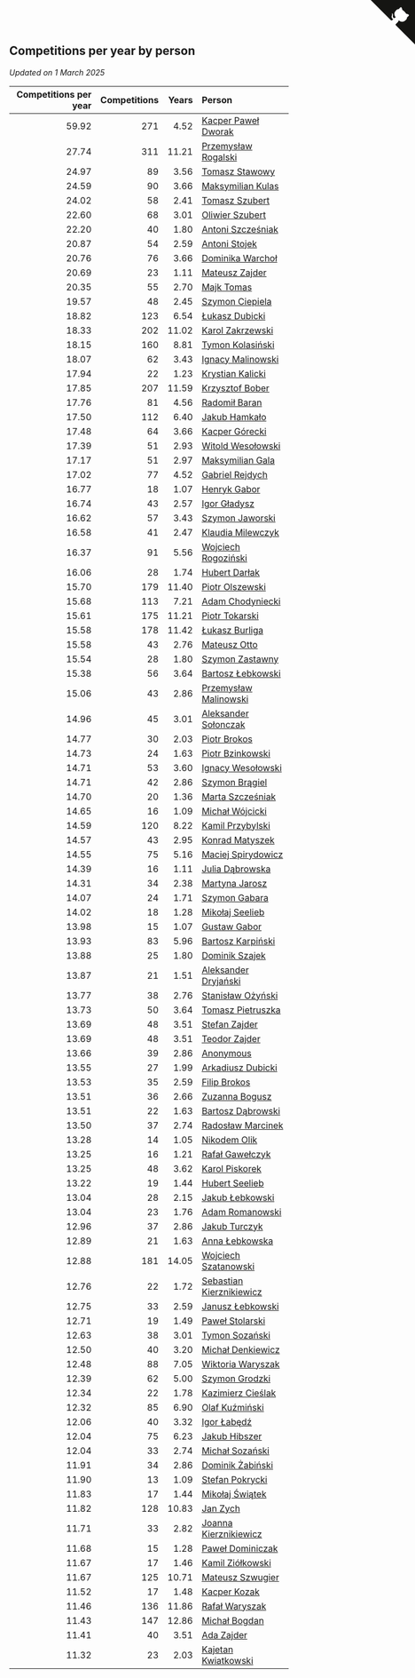 ## Competitions per year by person

*Updated on  1 March 2025*

| Competitions per year | Competitions | Years | Person |
| ---: | ---: | ---: | :--- |
| 59.92 | 271 | 4.52 | [Kacper Paweł Dworak](https://www.worldcubeassociation.org/persons/2020DWOR01) |
| 27.74 | 311 | 11.21 | [Przemysław Rogalski](https://www.worldcubeassociation.org/persons/2013ROGA02) |
| 24.97 | 89 | 3.56 | [Tomasz Stawowy](https://www.worldcubeassociation.org/persons/2021STAW01) |
| 24.59 | 90 | 3.66 | [Maksymilian Kulas](https://www.worldcubeassociation.org/persons/2021KULA02) |
| 24.02 | 58 | 2.41 | [Tomasz Szubert](https://www.worldcubeassociation.org/persons/2022SZUB02) |
| 22.60 | 68 | 3.01 | [Oliwier Szubert](https://www.worldcubeassociation.org/persons/2022SZUB01) |
| 22.20 | 40 | 1.80 | [Antoni Szcześniak](https://www.worldcubeassociation.org/persons/2023SZCZ04) |
| 20.87 | 54 | 2.59 | [Antoni Stojek](https://www.worldcubeassociation.org/persons/2022STOJ03) |
| 20.76 | 76 | 3.66 | [Dominika Warchoł](https://www.worldcubeassociation.org/persons/2021WARC01) |
| 20.69 | 23 | 1.11 | [Mateusz Zajder](https://www.worldcubeassociation.org/persons/2024ZAJD01) |
| 20.35 | 55 | 2.70 | [Majk Tomas](https://www.worldcubeassociation.org/persons/2022TOMA05) |
| 19.57 | 48 | 2.45 | [Szymon Ciepiela](https://www.worldcubeassociation.org/persons/2022CIEP01) |
| 18.82 | 123 | 6.54 | [Łukasz Dubicki](https://www.worldcubeassociation.org/persons/2018DUBI01) |
| 18.33 | 202 | 11.02 | [Karol Zakrzewski](https://www.worldcubeassociation.org/persons/2014ZAKR01) |
| 18.15 | 160 | 8.81 | [Tymon Kolasiński](https://www.worldcubeassociation.org/persons/2016KOLA02) |
| 18.07 | 62 | 3.43 | [Ignacy Malinowski](https://www.worldcubeassociation.org/persons/2021MALI02) |
| 17.94 | 22 | 1.23 | [Krystian Kalicki](https://www.worldcubeassociation.org/persons/2023KALI10) |
| 17.85 | 207 | 11.59 | [Krzysztof Bober](https://www.worldcubeassociation.org/persons/2013BOBE01) |
| 17.76 | 81 | 4.56 | [Radomił Baran](https://www.worldcubeassociation.org/persons/2020BARA02) |
| 17.50 | 112 | 6.40 | [Jakub Hamkało](https://www.worldcubeassociation.org/persons/2018HAMK01) |
| 17.48 | 64 | 3.66 | [Kacper Górecki](https://www.worldcubeassociation.org/persons/2021GORE01) |
| 17.39 | 51 | 2.93 | [Witold Wesołowski](https://www.worldcubeassociation.org/persons/2022WESO01) |
| 17.17 | 51 | 2.97 | [Maksymilian Gala](https://www.worldcubeassociation.org/persons/2022GALA01) |
| 17.02 | 77 | 4.52 | [Gabriel Rejdych](https://www.worldcubeassociation.org/persons/2020REJD01) |
| 16.77 | 18 | 1.07 | [Henryk Gabor](https://www.worldcubeassociation.org/persons/2024GABO02) |
| 16.74 | 43 | 2.57 | [Igor Gładysz](https://www.worldcubeassociation.org/persons/2022GLAD01) |
| 16.62 | 57 | 3.43 | [Szymon Jaworski](https://www.worldcubeassociation.org/persons/2021JAWO01) |
| 16.58 | 41 | 2.47 | [Klaudia Milewczyk](https://www.worldcubeassociation.org/persons/2022MILE05) |
| 16.37 | 91 | 5.56 | [Wojciech Rogoziński](https://www.worldcubeassociation.org/persons/2019ROGO04) |
| 16.06 | 28 | 1.74 | [Hubert Darłak](https://www.worldcubeassociation.org/persons/2023DARL03) |
| 15.70 | 179 | 11.40 | [Piotr Olszewski](https://www.worldcubeassociation.org/persons/2013OLSZ02) |
| 15.68 | 113 | 7.21 | [Adam Chodyniecki](https://www.worldcubeassociation.org/persons/2017CHOD02) |
| 15.61 | 175 | 11.21 | [Piotr Tokarski](https://www.worldcubeassociation.org/persons/2013TOKA01) |
| 15.58 | 178 | 11.42 | [Łukasz Burliga](https://www.worldcubeassociation.org/persons/2013BURL01) |
| 15.58 | 43 | 2.76 | [Mateusz Otto](https://www.worldcubeassociation.org/persons/2022OTTO01) |
| 15.54 | 28 | 1.80 | [Szymon Zastawny](https://www.worldcubeassociation.org/persons/2023ZAST01) |
| 15.38 | 56 | 3.64 | [Bartosz Łebkowski](https://www.worldcubeassociation.org/persons/2021LEBK01) |
| 15.06 | 43 | 2.86 | [Przemysław Malinowski](https://www.worldcubeassociation.org/persons/2022MALI01) |
| 14.96 | 45 | 3.01 | [Aleksander Sołonczak](https://www.worldcubeassociation.org/persons/2022SOLO01) |
| 14.77 | 30 | 2.03 | [Piotr Brokos](https://www.worldcubeassociation.org/persons/2023BROK01) |
| 14.73 | 24 | 1.63 | [Piotr Bzinkowski](https://www.worldcubeassociation.org/persons/2023BZIN01) |
| 14.71 | 53 | 3.60 | [Ignacy Wesołowski](https://www.worldcubeassociation.org/persons/2021WESO01) |
| 14.71 | 42 | 2.86 | [Szymon Brągiel](https://www.worldcubeassociation.org/persons/2022BRAG03) |
| 14.70 | 20 | 1.36 | [Marta Szcześniak](https://www.worldcubeassociation.org/persons/2023SZCZ07) |
| 14.65 | 16 | 1.09 | [Michał Wójcicki](https://www.worldcubeassociation.org/persons/2024WOJC01) |
| 14.59 | 120 | 8.22 | [Kamil Przybylski](https://www.worldcubeassociation.org/persons/2016PRZY01) |
| 14.57 | 43 | 2.95 | [Konrad Matyszek](https://www.worldcubeassociation.org/persons/2022MATY02) |
| 14.55 | 75 | 5.16 | [Maciej Spirydowicz](https://www.worldcubeassociation.org/persons/2020SPIR01) |
| 14.39 | 16 | 1.11 | [Julia Dąbrowska](https://www.worldcubeassociation.org/persons/2024DABR01) |
| 14.31 | 34 | 2.38 | [Martyna Jarosz](https://www.worldcubeassociation.org/persons/2022JARO01) |
| 14.07 | 24 | 1.71 | [Szymon Gabara](https://www.worldcubeassociation.org/persons/2023GABA01) |
| 14.02 | 18 | 1.28 | [Mikołaj Seelieb](https://www.worldcubeassociation.org/persons/2023SEEL04) |
| 13.98 | 15 | 1.07 | [Gustaw Gabor](https://www.worldcubeassociation.org/persons/2024GABO01) |
| 13.93 | 83 | 5.96 | [Bartosz Karpiński](https://www.worldcubeassociation.org/persons/2019KARP03) |
| 13.88 | 25 | 1.80 | [Dominik Szajek](https://www.worldcubeassociation.org/persons/2023SZAJ01) |
| 13.87 | 21 | 1.51 | [Aleksander Dryjański](https://www.worldcubeassociation.org/persons/2023DRYJ01) |
| 13.77 | 38 | 2.76 | [Stanisław Ożyński](https://www.worldcubeassociation.org/persons/2022OZYN01) |
| 13.73 | 50 | 3.64 | [Tomasz Pietruszka](https://www.worldcubeassociation.org/persons/2021PIET01) |
| 13.69 | 48 | 3.51 | [Stefan Zajder](https://www.worldcubeassociation.org/persons/2021ZAJD02) |
| 13.69 | 48 | 3.51 | [Teodor Zajder](https://www.worldcubeassociation.org/persons/2021ZAJD03) |
| 13.66 | 39 | 2.86 | [Anonymous](https://www.worldcubeassociation.org/persons/2022ANON03) |
| 13.55 | 27 | 1.99 | [Arkadiusz Dubicki](https://www.worldcubeassociation.org/persons/2023DUBI01) |
| 13.53 | 35 | 2.59 | [Filip Brokos](https://www.worldcubeassociation.org/persons/2022BROK03) |
| 13.51 | 36 | 2.66 | [Zuzanna Bogusz](https://www.worldcubeassociation.org/persons/2022BOGU01) |
| 13.51 | 22 | 1.63 | [Bartosz Dąbrowski](https://www.worldcubeassociation.org/persons/2023DABR07) |
| 13.50 | 37 | 2.74 | [Radosław Marcinek](https://www.worldcubeassociation.org/persons/2022MARC05) |
| 13.28 | 14 | 1.05 | [Nikodem Olik](https://www.worldcubeassociation.org/persons/2024OLIK01) |
| 13.25 | 16 | 1.21 | [Rafał Gawełczyk](https://www.worldcubeassociation.org/persons/2023GAWE01) |
| 13.25 | 48 | 3.62 | [Karol Piskorek](https://www.worldcubeassociation.org/persons/2021PISK01) |
| 13.22 | 19 | 1.44 | [Hubert Seelieb](https://www.worldcubeassociation.org/persons/2023SEEL02) |
| 13.04 | 28 | 2.15 | [Jakub Łebkowski](https://www.worldcubeassociation.org/persons/2023LEBK01) |
| 13.04 | 23 | 1.76 | [Adam Romanowski](https://www.worldcubeassociation.org/persons/2023ROMA10) |
| 12.96 | 37 | 2.86 | [Jakub Turczyk](https://www.worldcubeassociation.org/persons/2022TURC02) |
| 12.89 | 21 | 1.63 | [Anna Łebkowska](https://www.worldcubeassociation.org/persons/2023LEBK04) |
| 12.88 | 181 | 14.05 | [Wojciech Szatanowski](https://www.worldcubeassociation.org/persons/2011SZAT01) |
| 12.76 | 22 | 1.72 | [Sebastian Kierznikiewicz](https://www.worldcubeassociation.org/persons/2023KIER02) |
| 12.75 | 33 | 2.59 | [Janusz Łebkowski](https://www.worldcubeassociation.org/persons/2022LEBK01) |
| 12.71 | 19 | 1.49 | [Paweł Stolarski](https://www.worldcubeassociation.org/persons/2023STOL04) |
| 12.63 | 38 | 3.01 | [Tymon Sozański](https://www.worldcubeassociation.org/persons/2022SOZA01) |
| 12.50 | 40 | 3.20 | [Michał Denkiewicz](https://www.worldcubeassociation.org/persons/2021DENK01) |
| 12.48 | 88 | 7.05 | [Wiktoria Waryszak](https://www.worldcubeassociation.org/persons/2018WARY01) |
| 12.39 | 62 | 5.00 | [Szymon Grodzki](https://www.worldcubeassociation.org/persons/2020GROD01) |
| 12.34 | 22 | 1.78 | [Kazimierz Cieślak](https://www.worldcubeassociation.org/persons/2023CIES01) |
| 12.32 | 85 | 6.90 | [Olaf Kuźmiński](https://www.worldcubeassociation.org/persons/2018KUZM02) |
| 12.06 | 40 | 3.32 | [Igor Łabędź](https://www.worldcubeassociation.org/persons/2021LABE01) |
| 12.04 | 75 | 6.23 | [Jakub Hibszer](https://www.worldcubeassociation.org/persons/2018HIBS01) |
| 12.04 | 33 | 2.74 | [Michał Sozański](https://www.worldcubeassociation.org/persons/2022SOZA02) |
| 11.91 | 34 | 2.86 | [Dominik Żabiński](https://www.worldcubeassociation.org/persons/2022ZABI01) |
| 11.90 | 13 | 1.09 | [Stefan Pokrycki](https://www.worldcubeassociation.org/persons/2024POKR01) |
| 11.83 | 17 | 1.44 | [Mikołaj Świątek](https://www.worldcubeassociation.org/persons/2023SWIA01) |
| 11.82 | 128 | 10.83 | [Jan Zych](https://www.worldcubeassociation.org/persons/2014ZYCH01) |
| 11.71 | 33 | 2.82 | [Joanna Kierznikiewicz](https://www.worldcubeassociation.org/persons/2022KIER01) |
| 11.68 | 15 | 1.28 | [Paweł Dominiczak](https://www.worldcubeassociation.org/persons/2023DOMI21) |
| 11.67 | 17 | 1.46 | [Kamil Ziółkowski](https://www.worldcubeassociation.org/persons/2023ZIOL01) |
| 11.67 | 125 | 10.71 | [Mateusz Szwugier](https://www.worldcubeassociation.org/persons/2014SZWU01) |
| 11.52 | 17 | 1.48 | [Kacper Kozak](https://www.worldcubeassociation.org/persons/2023KOZA05) |
| 11.46 | 136 | 11.86 | [Rafał Waryszak](https://www.worldcubeassociation.org/persons/2013WARY01) |
| 11.43 | 147 | 12.86 | [Michał Bogdan](https://www.worldcubeassociation.org/persons/2012BOGD01) |
| 11.41 | 40 | 3.51 | [Ada Zajder](https://www.worldcubeassociation.org/persons/2021ZAJD01) |
| 11.32 | 23 | 2.03 | [Kajetan Kwiatkowski](https://www.worldcubeassociation.org/persons/2023KWIA01) |


<a href="https://github.com/maxidragon/wca_statistics_pl" class="github-corner" aria-label="View source on Github"><svg width="80" height="80" viewBox="0 0 250 250" style="fill:#151513; color:#fff; position: absolute; top: 0; border: 0; right: 0;" aria-hidden="true"><path d="M0,0 L115,115 L130,115 L142,142 L250,250 L250,0 Z"></path><path d="M128.3,109.0 C113.8,99.7 119.0,89.6 119.0,89.6 C122.0,82.7 120.5,78.6 120.5,78.6 C119.2,72.0 123.4,76.3 123.4,76.3 C127.3,80.9 125.5,87.3 125.5,87.3 C122.9,97.6 130.6,101.9 134.4,103.2" fill="currentColor" style="transform-origin: 130px 106px;" class="octo-arm"></path><path d="M115.0,115.0 C114.9,115.1 118.7,116.5 119.8,115.4 L133.7,101.6 C136.9,99.2 139.9,98.4 142.2,98.6 C133.8,88.0 127.5,74.4 143.8,58.0 C148.5,53.4 154.0,51.2 159.7,51.0 C160.3,49.4 163.2,43.6 171.4,40.1 C171.4,40.1 176.1,42.5 178.8,56.2 C183.1,58.6 187.2,61.8 190.9,65.4 C194.5,69.0 197.7,73.2 200.1,77.6 C213.8,80.2 216.3,84.9 216.3,84.9 C212.7,93.1 206.9,96.0 205.4,96.6 C205.1,102.4 203.0,107.8 198.3,112.5 C181.9,128.9 168.3,122.5 157.7,114.1 C157.9,116.9 156.7,120.9 152.7,124.9 L141.0,136.5 C139.8,137.7 141.6,141.9 141.8,141.8 Z" fill="currentColor" class="octo-body"></path></svg></a><style>.github-corner:hover .octo-arm{animation:octocat-wave 560ms ease-in-out}@keyframes octocat-wave{0%,100%{transform:rotate(0)}20%,60%{transform:rotate(-25deg)}40%,80%{transform:rotate(10deg)}}@media (max-width:500px){.github-corner:hover .octo-arm{animation:none}.github-corner .octo-arm{animation:octocat-wave 560ms ease-in-out}}</style>
